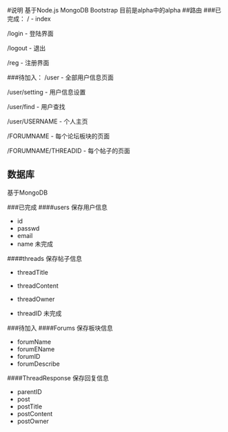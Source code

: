 #说明
基于Node.js MongoDB Bootstrap
目前是alpha中的alpha
##路由
###已完成：
/ - index

/login - 登陆界面

/logout - 退出

/reg - 注册界面

###待加入：
/user - 全部用户信息页面

/user/setting - 用户信息设置

/user/find - 用户查找

/user/USERNAME - 个人主页

/FORUMNAME - 每个论坛板块的页面

/FORUMNAME/THREADID - 每个帖子的页面

## 数据库
基于MongoDB

###已完成
####users
保存用户信息
* id
* passwd
* email
* name 未完成

####threads
保存帖子信息
* threadTitle
* threadContent
* threadOwner


* threadID 未完成

###待加入
####Forums
保存板块信息
* forumName
* forumEName
* forumID
* forumDescribe

####ThreadResponse
保存回复信息
* parentID
* post
* postTitle
* postContent
* postOwner

